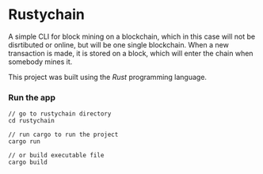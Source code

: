 # Rustychain
A simple CLI for block mining on a blockchain, which in this case will not be disrtibuted or online, but will be one single blockchain.
When a new transaction is made, it is stored on a block, which will enter the chain when somebody mines it.

This project was built using the *Rust* programming language.

### Run the app
```
// go to rustychain directory
cd rustychain

// run cargo to run the project
cargo run

// or build executable file
cargo build
```
